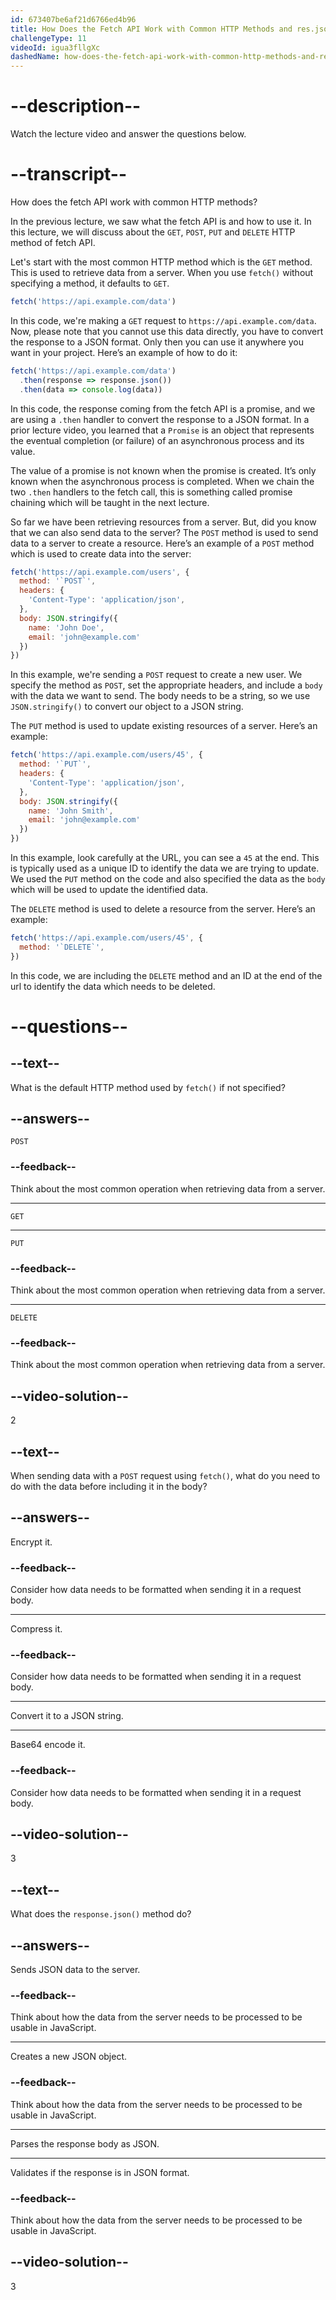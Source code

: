 ```yaml
---
id: 673407be6af21d6766ed4b96
title: How Does the Fetch API Work with Common HTTP Methods and res.json()?
challengeType: 11
videoId: igua3fllgXc
dashedName: how-does-the-fetch-api-work-with-common-http-methods-and-res-json
---
```


# --description--

Watch the lecture video and answer the questions below.

# --transcript--

How does the fetch API work with common HTTP methods?

In the previous lecture, we saw what the fetch API is and how to use it. In this lecture, we will discuss about the `GET`, `POST`, `PUT` and `DELETE` HTTP method of fetch API.

Let's start with the most common HTTP method which is the `GET` method. This is used to retrieve data from a server. When you use `fetch()` without specifying a method, it defaults to `GET`.

```js
fetch('https://api.example.com/data')
```

In this code, we're making a `GET` request to `https://api.example.com/data`. Now, please note that you cannot use this data directly, you have to convert the response to a JSON format. Only then you can use it anywhere you want in your project. Here’s an example of how to do it:

```js
fetch('https://api.example.com/data')
  .then(response => response.json())
  .then(data => console.log(data))
```

In this code, the response coming from the fetch API is a promise, and we are using a `.then` handler to convert the response to a JSON format. In a prior lecture video, you learned that a `Promise` is an object that represents the eventual completion (or failure) of an asynchronous process and its value.

The value of a promise is not known when the promise is created. It’s only known when the asynchronous process is completed. When we chain the two `.then` handlers to the fetch call, this is something called promise chaining which will be taught in the next lecture.

So far we have been retrieving resources from a server. But, did you know that we can also send data to the server? The `POST` method is used to send data to a server to create a resource. Here’s an example of a `POST` method which is used to create data into the server: 

```js
fetch('https://api.example.com/users', {
  method: '`POST`',
  headers: {
    'Content-Type': 'application/json',
  },
  body: JSON.stringify({
    name: 'John Doe',
    email: 'john@example.com'
  })
})
```

In this example, we're sending a `POST` request to create a new user. We specify the method as `POST`, set the appropriate headers, and include a `body` with the data we want to send. The body needs to be a string, so we use `JSON.stringify()` to convert our object to a JSON string.

The `PUT` method is used to update existing resources of a server. Here’s an example: 

```js
fetch('https://api.example.com/users/45', {
  method: '`PUT`',
  headers: {
    'Content-Type': 'application/json',
  },
  body: JSON.stringify({
    name: 'John Smith',
    email: 'john@example.com'
  })
})
```

In this example, look carefully at the URL, you can see a `45` at the end. This is typically used as a unique ID to identify the data we are trying to update. We used the `PUT` method on the code and also specified the data as the `body` which will be used to update the identified data. 

The `DELETE` method is used to delete a resource from the server. Here’s an example:

```js
fetch('https://api.example.com/users/45', {
  method: '`DELETE`',
})
```

In this code, we are including the `DELETE` method and an ID at the end of the url to identify the data which needs to be deleted. 

# --questions--

## --text--

What is the default HTTP method used by `fetch()` if not specified?

## --answers--

``POST``

### --feedback--

Think about the most common operation when retrieving data from a server.

---

``GET``

---

``PUT``

### --feedback--

Think about the most common operation when retrieving data from a server.

---

``DELETE``

### --feedback--

Think about the most common operation when retrieving data from a server.

## --video-solution--

2

## --text--

When sending data with a ``POST`` request using `fetch()`, what do you need to do with the data before including it in the body?

## --answers--

Encrypt it.

### --feedback--

Consider how data needs to be formatted when sending it in a request body.

---

Compress it.

### --feedback--

Consider how data needs to be formatted when sending it in a request body.

---

Convert it to a JSON string.

---

Base64 encode it.

### --feedback--

Consider how data needs to be formatted when sending it in a request body.

## --video-solution--

3

## --text--

What does the `response.json()` method do?

## --answers--

Sends JSON data to the server.

### --feedback--

Think about how the data from the server needs to be processed to be usable in JavaScript.

---

Creates a new JSON object.

### --feedback--

Think about how the data from the server needs to be processed to be usable in JavaScript.

---

Parses the response body as JSON.

---

Validates if the response is in JSON format.

### --feedback--

Think about how the data from the server needs to be processed to be usable in JavaScript.

## --video-solution--

3
